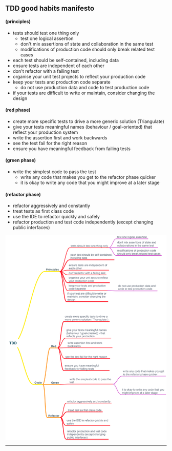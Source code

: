 ## TDD good habits manifesto

#### (principles)
- tests should test one thing only
	- test one logical assertion
	- don't mix assertions of state and collaboration in the same test
	- modifications of production code should only break related test cases
- each test should be self-contained, including data
- ensure tests are independent of each other
- don't refactor with a failing test
- organise your unit test projects to reflect your production code
- keep your tests and production code separate
	- do not use production data and code to test production code
- if your tests are difficult to write or maintain, consider changing the design

#### (red phase)
- create more specific tests to drive a more generic solution (Triangulate)
- give your tests meaningful names (behaviour / goal-oriented) that reflect your production system
- write the assertion first and work backwards
- see the test fail for the right reason
- ensure you have meaningful feedback from failing tests

#### (green phase)
- write the simplest code to pass the test
	- write any code that makes you get to the refactor phase quicker
	- it is okay to write any code that you might improve at a later stage

#### (refactor phase)
- refactor aggressively and constantly
- treat tests as first class code
- use the IDE to refactor quickly and safely
- refactor production and test code independently (except changing public interfaces)


![MindMap](TDDManifesto.png)
<hr/>

